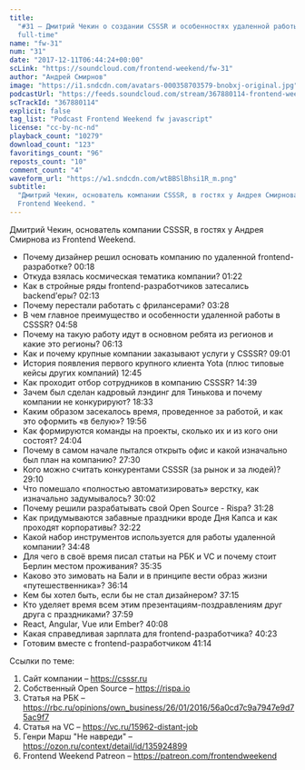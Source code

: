 ```yaml
---
title:
  "#31 – Дмитрий Чекин о создании CSSSR и особенностях удаленной работы на
  full-time"
name: "fw-31"
num: "31"
date: "2017-12-11T06:44:24+00:00"
scLink: "https://soundcloud.com/frontend-weekend/fw-31"
author: "Андрей Смирнов"
image: "https://i1.sndcdn.com/avatars-000358703579-bnobxj-original.jpg"
podcastUrl: "https://feeds.soundcloud.com/stream/367880114-frontend-weekend-fw-31.m4a"
scTrackId: "367880114"
explicit: false
tag_list: "Podcast Frontend Weekend fw javascript"
license: "cc-by-nc-nd"
playback_count: "10279"
download_count: "123"
favoritings_count: "96"
reposts_count: "10"
comment_count: "4"
waveform_url: "https://w1.sndcdn.com/wtBBSlBhsi1R_m.png"
subtitle:
  "Дмитрий Чекин, основатель компании CSSSR, в гостях у Андрея Смирнова из
  Frontend Weekend. "
---
```


Дмитрий Чекин, основатель компании CSSSR, в гостях у Андрея Смирнова из Frontend
Weekend.

- Почему дизайнер решил основать компанию по удаленной frontend-разработке?
  <timecode sec="18">00:18</timecode>
- Откуда взялась космическая тематика компании?
  <timecode sec="82">01:22</timecode>
- Как в стройные ряды frontend-разработчиков затесались backend’еры?
  <timecode sec="133">02:13</timecode>
- Почему перестали работать с фрилансерами? <timecode sec="208">03:28</timecode>
- В чем главное преимущество и особенности удаленной работы в CSSSR?
  <timecode sec="298">04:58</timecode>
- Почему на такую работу идут в основном ребята из регионов и какие это регионы?
  <timecode sec="373">06:13</timecode>
- Как и почему крупные компании заказывают услуги у CSSSR?
  <timecode sec="541">09:01</timecode>
- История появления первого крупного клиента Yota (плюс типовые кейсы других
  компаний) <timecode sec="765">12:45</timecode>
- Как проходит отбор сотрудников в компанию CSSSR?
  <timecode sec="879">14:39</timecode>
- Зачем был сделан кадровый лэндинг для Тинькова и почему компании не
  конкурируют? <timecode sec="1113">18:33</timecode>
- Каким образом засекалось время, проведенное за работой, и как это оформить «в
  белую»? <timecode sec="1196">19:56</timecode>
- Как формируются команды на проекты, сколько их и из кого они состоят?
  <timecode sec="1444">24:04</timecode>
- Почему в самом начале пытался открыть офис и какой изначально был план на
  компанию? <timecode sec="1650">27:30</timecode>
- Кого можно считать конкурентами CSSSR (за рынок и за людей)?
  <timecode sec="1750">29:10</timecode>
- Что помешало «полностью автоматизировать» верстку, как изначально
  задумывалось? <timecode sec="1802">30:02</timecode>
- Почему решили разрабатывать свой Open Source - Rispa?
  <timecode sec="1888">31:28</timecode>
- Как придумываются забавные праздники вроде Дня Капса и как проходят
  корпоративы? <timecode sec="1942">32:22</timecode>
- Какой набор инструментов используется для работы удаленной компании?
  <timecode sec="2088">34:48</timecode>
- Для чего в своё время писал статьи на РБК и VC и почему стоит Берлин местом
  проживания? <timecode sec="2135">35:35</timecode>
- Каково это зимовать на Бали и в принципе вести образ жизни «путешественника»?
  <timecode sec="2174">36:14</timecode>
- Кем бы хотел быть, если бы не стал дизайнером?
  <timecode sec="2235">37:15</timecode>
- Кто уделяет время всем этим презентациям-поздравлениям друг друга с
  праздниками? <timecode sec="2279">37:59</timecode>
- React, Angular, Vue или Ember? <timecode sec="2408">40:08</timecode>
- Какая справедливая зарплата для frontend-разработчика?
  <timecode sec="2423">40:23</timecode>
- Готовим вместе с frontend-разработчиком <timecode sec="2474">41:14</timecode>

Ссылки по теме:

1. Сайт компании – <https://csssr.ru>
2. Собственный Open Source – <https://rispa.io>
3. Статья на РБК –
   <https://rbc.ru/opinions/own_business/26/01/2016/56a0cd7c9a7947e9d75ac9f7>
4. Статья на VC – <https://vc.ru/15962-distant-job>
5. Генри Марш "Не навреди" – <https://ozon.ru/context/detail/id/135924899>
6. Frontend Weekend Patreon – <https://patreon.com/frontendweekend>
